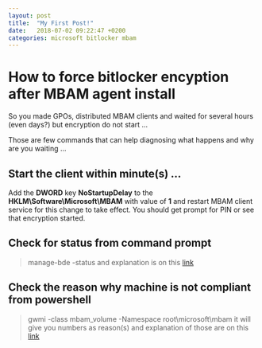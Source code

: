 ```yaml
---
layout: post
title:  "My First Post!"
date:   2018-07-02 09:22:47 +0200
categories: microsoft bitlocker mbam
---
```


# How to force bitlocker encyption after MBAM agent install

So you made GPOs, distributed MBAM clients and waited for several hours (even days?) but encryption do not start ...

Those are few commands that can help diagnosing what happens and why are you waiting ...

## Start the client within minute(s) ...
Add the **DWORD** key **NoStartupDelay** to the 
**HKLM\Software\Microsoft\MBAM**
with value of **1** 
and restart MBAM client service for this change to take effect. You should get prompt for PIN or see that encryption started.

## Check for status from command prompt
> manage-bde -status 
and explanation is on this [link](https://docs.microsoft.com/en-us/windows-server/administration/windows-commands/manage-bde)

## Check the reason why machine is not compliant from powershell
> gwmi -class mbam_volume -Namespace root\microsoft\mbam
it will give you numbers as reason(s) and explanation of those are on this [link](https://docs.microsoft.com/en-us/microsoft-desktop-optimization-pack/mbam-v25/determining-why-a-device-receives-a-noncompliance-message "Determining why a Device Receives a Noncompliance Message") 
